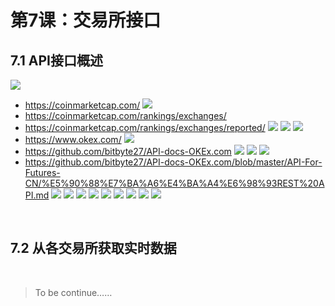 # 第7课：交易所接口

## 7.1 API接口概述
![](https://img3.doubanio.com/view/photo/l/public/p2534181313.jpg)
* https://coinmarketcap.com/
![](https://img1.doubanio.com/view/photo/l/public/p2534181218.jpg)
* https://coinmarketcap.com/rankings/exchanges/
* https://coinmarketcap.com/rankings/exchanges/reported/
![](https://img3.doubanio.com/view/photo/l/public/p2534181145.jpg)
![](https://img3.doubanio.com/view/photo/l/public/p2534181143.jpg)
![](https://img1.doubanio.com/view/photo/l/public/p2534181207.jpg)
* https://www.okex.com/
![](https://img3.doubanio.com/view/photo/l/public/p2534181161.jpg)
* https://github.com/bitbyte27/API-docs-OKEx.com
![](https://img3.doubanio.com/view/photo/l/public/p2534181964.jpg)
![](https://img1.doubanio.com/view/photo/l/public/p2534181938.jpg)
![](https://img3.doubanio.com/view/photo/l/public/p2534181923.jpg)
* https://github.com/bitbyte27/API-docs-OKEx.com/blob/master/API-For-Futures-CN/%E5%90%88%E7%BA%A6%E4%BA%A4%E6%98%93REST%20API.md
![](https://img3.doubanio.com/view/photo/l/public/p2534181931.jpg)
![](https://img3.doubanio.com/view/photo/l/public/p2534182416.webp)
![](https://img3.doubanio.com/view/photo/l/public/p2534182414.webp)
![](https://img3.doubanio.com/view/photo/l/public/p2534182412.webp)
![](https://img1.doubanio.com/view/photo/l/public/p2534182417.webp)
![](https://img3.doubanio.com/view/photo/l/public/p2534182415.webp)
![](https://img1.doubanio.com/view/photo/l/public/p2534182419.webp)
![](https://img3.doubanio.com/view/photo/l/public/p2534182421.webp)
![](https://img3.doubanio.com/view/photo/l/public/p2534182423.webp)

![]()
![]()
![]()
![]()

## 7.2 从各交易所获取实时数据
![]()
![]()
> To be continue……
